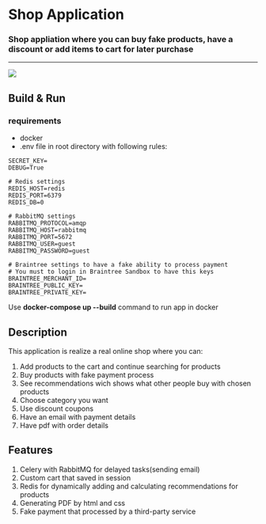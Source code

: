 # Shop Application

### Shop appliation where you can buy fake products, have a discount or add items to cart for later purchase

___
![](preview.gif)

## Build & Run

### requirements

* docker
* .env file in root directory with following rules:

```shell
SECRET_KEY=
DEBUG=True

# Redis settings
REDIS_HOST=redis
REDIS_PORT=6379
REDIS_DB=0

# RabbitMQ settings
RABBITMQ_PROTOCOL=amqp
RABBITMQ_HOST=rabbitmq
RABBITMQ_PORT=5672
RABBITMQ_USER=guest
RABBITMQ_PASSWORD=guest

# Braintree settings to have a fake ability to process payment
# You must to login in Braintree Sandbox to have this keys
BRAINTREE_MERCHANT_ID=
BRAINTREE_PUBLIC_KEY=
BRAINTREE_PRIVATE_KEY=
```

Use **docker-compose up --build** command to run app in docker

## Description

This application is realize a real online shop where you can:

1. Add products to the cart and continue searching for products
2. Buy products with fake payment process
3. See recommendations wich shows what other people buy with chosen products
4. Choose category you want
5. Use discount coupons
6. Have an email with payment details
7. Have pdf with order details

## Features

1. Celery with RabbitMQ for delayed tasks(sending email)
2. Custom cart that saved in session
3. Redis for dynamically adding and calculating recommendations for products
4. Generating PDF by html and css
5. Fake payment that processed by a third-party service
